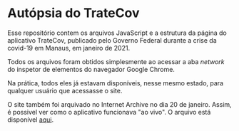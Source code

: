 # Autópsia do TrateCov

Esse repositório contem os arquivos JavaScript e a estrutura da página do aplicativo TrateCov, publicado pelo Governo Federal durante a crise da covid-19 em Manaus, em janeiro de 2021. 

Todos os arquivos foram obtidos simplesmente ao acessar a aba _network_ do inspetor de elementos do navegador Google Chrome.

Na prática, todos eles já estavam disponíveis, nesse mesmo estado, para qualquer usuário que acessasse o site.

O site também foi arquivado no Internet Archive no dia 20 de janeiro. Assim, é possivel ver como o aplicativo funcionava "ao vivo". O arquivo está disponível [aqui](https://web.archive.org/web/20210120031248/https://redcap.saude.gov.br/surveys/index.php?s=7M3XF79KFL).
